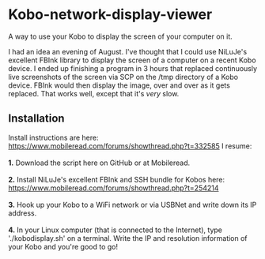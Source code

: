 # Kobo-network-display-viewer
A way to use your Kobo to display the screen of your computer on it.

I had an idea an evening of August. I've thought that I could use NiLuJe's excellent FBInk library to display the screen of a computer on a recent Kobo device. I ended up finishing a program in 3 hours that replaced continuously live screenshots of the screen via SCP on the /tmp directory of a Kobo device. FBInk would then display the image, over and over as it gets replaced. That works well, except that it's *very* slow.

## Installation
Install instructions are here: https://www.mobileread.com/forums/showthread.php?t=332585
I resume:
<br></br><b>1.</b> Download the script here on GitHub or at Mobileread.
<br></br><b>2.</b> Install NiLuJe's excellent FBInk and SSH bundle for Kobos here: https://www.mobileread.com/forums/showthread.php?t=254214
<br></br><b>3.</b> Hook up your Kobo to a WiFi network or via USBNet and write down its IP address.
<br></br><b>4.</b> In your Linux computer (that is connected to the Internet), type './kobodisplay.sh' on a terminal. Write the IP and resolution information of your Kobo and you're good to go!
